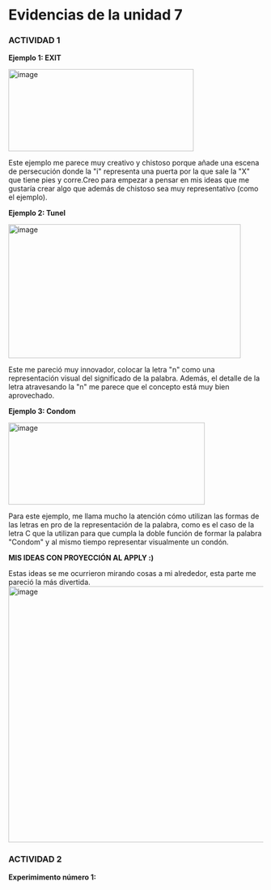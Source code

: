 # Evidencias de la unidad 7

### ACTIVIDAD 1

**Ejemplo 1: EXIT**

<img width="366" height="162" alt="image" src="https://github.com/user-attachments/assets/6e284c42-86ca-49ec-94be-ae098bc16631" />

Este ejemplo me parece muy creativo y chistoso porque añade una escena de persecución donde la "i" representa una puerta por la que sale la "X" que tiene pies y corre.Creo para empezar a pensar en mis ideas que me gustaría crear algo que además de chistoso sea muy representativo (como el ejemplo). 

**Ejemplo 2: Tunel**

<img width="459" height="264" alt="image" src="https://github.com/user-attachments/assets/13df6aa2-fc93-4b6f-a551-b5a480271352" />


Este me pareció muy innovador, colocar la letra "n" como una representación visual del significado de la palabra. Además, el detalle de la letra atravesando la "n" me parece que el concepto está muy bien aprovechado. 

**Ejemplo 3: Condom**

<img width="388" height="162" alt="image" src="https://github.com/user-attachments/assets/2e369649-87ef-4259-afb9-929dc4383cee" />

Para este ejemplo, me llama mucho la atención cómo utilizan las formas de las letras en pro de la representación de la palabra, como es el caso de la letra C que la utilizan para que cumpla la doble función de formar la palabra "Condom" y al mismo tiempo representar visualmente un condón. 

**MIS IDEAS CON PROYECCIÓN AL APPLY :)**

Estas ideas se me ocurrieron mirando cosas a mi alrededor, esta parte me pareció la más divertida. 
<img width="853" height="505" alt="image" src="https://github.com/user-attachments/assets/6145038a-b47c-4dd9-81c3-123b2f040903" />


### ACTIVIDAD 2

**Experimimento número 1:**




